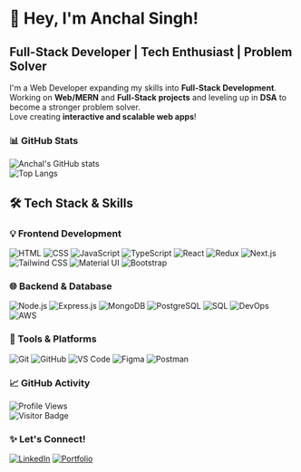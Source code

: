 # 👋 Hey, I'm Anchal Singh!  
## Full-Stack Developer |  Tech Enthusiast | Problem Solver

I'm a Web Developer expanding my skills into **Full-Stack Development**.
Working on **Web/MERN** and **Full-Stack projects** and leveling up in **DSA** to become a stronger problem solver.  
Love creating **interactive and scalable web apps**!


### 📊 GitHub Stats

![Anchal's GitHub stats](https://github-readme-stats.vercel.app/api?username=imanchalsingh&show_icons=true)  
![Top Langs](https://github-readme-stats.vercel.app/api/top-langs/?username=imanchalsingh&layout=compact)


## 🛠️ Tech Stack & Skills  

### 💡 Frontend Development  
![HTML](https://img.shields.io/badge/-HTML-E34F26?style=flat&logo=html&logoColor=white)
![CSS](https://img.shields.io/badge/-CSS-1572B6?style=flat&logo=css)
![JavaScript](https://img.shields.io/badge/-JavaScript-F7DF1E?style=flat&logo=javascript&logoColor=black)
![TypeScript](https://img.shields.io/badge/-TypeScript-3178C6?style=flat&logo=typescript&logoColor=white)
![React](https://img.shields.io/badge/-React-61DAFB?style=flat&logo=react&logoColor=black)
![Redux](https://img.shields.io/badge/-Redux-764ABC?style=flat&logo=redux&logoColor=white)
![Next.js](https://img.shields.io/badge/-Next.js-000000?style=flat&logo=nextdotjs&logoColor=white)
![Tailwind CSS](https://img.shields.io/badge/-Tailwind_CSS-38B2AC?style=flat&logo=tailwind-css&logoColor=white)
![Material UI](https://img.shields.io/badge/-MUI-007FFF?style=flat&logo=mui&logoColor=white)
![Bootstrap](https://img.shields.io/badge/-Bootstrap-7952B3?style=flat&logo=bootstrap&logoColor=white)

### 🌐 Backend & Database  
![Node.js](https://img.shields.io/badge/-Node.js-339933?style=flat&logo=node.js&logoColor=white)
![Express.js](https://img.shields.io/badge/-Express.js-000000?style=flat&logo=express&logoColor=white)
![MongoDB](https://img.shields.io/badge/-MongoDB-47A248?style=flat&logo=mongodb&logoColor=white)
![PostgreSQL](https://img.shields.io/badge/-PostgreSQL-336791?style=flat&logo=postgresql&logoColor=white)
![SQL](https://img.shields.io/badge/-SQL-003B57?style=flat&logo=sql&logoColor=white)
![DevOps](https://img.shields.io/badge/-DevOps-0078D7?style=flat&logo=azuredevops&logoColor=white)
![AWS](https://img.shields.io/badge/-AWS-232F3E?style=flat&logo=amazon-aws&logoColor=white)


### 🧰 Tools & Platforms  
![Git](https://img.shields.io/badge/-Git-F05032?style=flat&logo=git&logoColor=white)
![GitHub](https://img.shields.io/badge/-GitHub-181717?style=flat&logo=github)
![VS Code](https://img.shields.io/badge/-VS_Code-007ACC?style=flat&logo=visual-studio-code&logoColor=white)
![Figma](https://img.shields.io/badge/-Figma-F24E1E?style=flat&logo=figma&logoColor=white)
![Postman](https://img.shields.io/badge/-Postman-FF6C37?style=flat&logo=postman&logoColor=white)


### 📈 GitHub Activity  
![Profile Views](https://komarev.com/ghpvc/?username=imanchalsingh&color=green)  
![Visitor Badge](https://visitor-badge.laobi.icu/badge?page_id=imanchalsingh)


### ✨ Let's Connect!
[![LinkedIn](https://img.shields.io/badge/-LinkedIn-blue?style=flat-square&logo=Linkedin&logoColor=white&link=https://www.linkedin.com/in/imanchalsingh/)](https://www.linkedin.com/in/imanchalsingh/)
[![Portfolio](https://img.shields.io/badge/-Portfolio-FF5722?style=flat&logo=firefox&logoColor=white)]([https:///](https://portfolio-omega-inky-shytavg8gu.vercel.app/))

